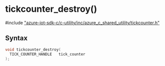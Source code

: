 # tickcounter_destroy()

\#include ["azure-iot-sdk-c/c-utility/inc/azure_c_shared_utility/tickcounter.h"](../iot-c-ref-tickcounter-h.md)  

## Syntax

```C
void tickcounter_destroy(
  TICK_COUNTER_HANDLE	tick_counter
);

```

